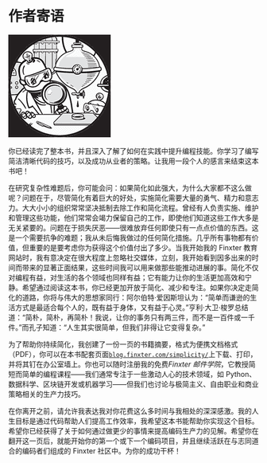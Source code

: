 # 作者寄语

![](img/chapterart.png)

你已经读完了整本书，并且深入了解了如何在实践中提升编程技能。你学习了编写简洁清晰代码的技巧，以及成功从业者的策略。让我用一段个人的感言来结束这本书吧！

在研究复杂性难题后，你可能会问：如果简化如此强大，为什么大家都不这么做呢？问题在于，尽管简化有着巨大的好处，实施简化需要大量的勇气、精力和意志力。大大小小的组织常常坚决抵制去除工作和简化流程。曾经有人负责实施、维护和管理这些功能，他们常常会竭力保留自己的工作，即使他们知道这些工作大多是无关紧要的。问题在于损失厌恶——很难放弃任何即使只有一点点价值的东西。这是一个需要抗争的难题；我从未后悔我做过的任何简化措施。几乎所有事物都有价值，但重要的是要考虑你为获得这个价值付出了多少。当我开始我的 Finxter 教育网站时，我有意决定在很大程度上忽略社交媒体，立刻，我开始看到因多出来的时间而带来的显著正面结果，这些时间我可以用来做那些能推动进展的事。简化不仅对编程有益，对生活的各个领域也同样有益；它有能力让你的生活更加高效和宁静。希望通过阅读这本书，你已经更加开放于简化、减少和专注。如果你决定走简化的道路，你将与伟大的思想家同行：阿尔伯特·爱因斯坦认为：“简单而谦逊的生活方式是最适合每个人的，既有益于身体，又有益于心灵。”亨利·大卫·梭罗总结道：“简朴，简朴，再简朴！我说，让你的事务只有两三件，而不是一百件或一千件。”而孔子知道：“人生其实很简单，但我们非得让它变得复杂。”

为了帮助你持续简化，我创建了一份一页的书籍摘要，格式为便携文档格式（PDF），你可以在本书配套页面[`blog.finxter.com/simplicity/`](https://blog.finxter.com/simplicity/)上下载、打印，并将其钉在办公室墙上。你也可以随时注册我的免费*Finxter 邮件学院*，它教授简短而简单的编程课程——我们通常专注于一些激动人心的技术领域，如 Python、数据科学、区块链开发或机器学习——但我们也讨论与极简主义、自由职业和商业策略相关的生产力技巧。

在你离开之前，请允许我表达我对你花费这么多时间与我相处的深深感激。我的人生目标是通过代码帮助人们提高工作效率，我希望这本书能帮助你实现这个目标。希望你已经获得了关于如何通过做更少的事情来提高编码生产力的见解。希望你在翻开这一页后，就能开始你的第一个或下一个编码项目，并且继续活跃在与志同道合的编码者们组成的 Finxter 社区中。为你的成功干杯！
